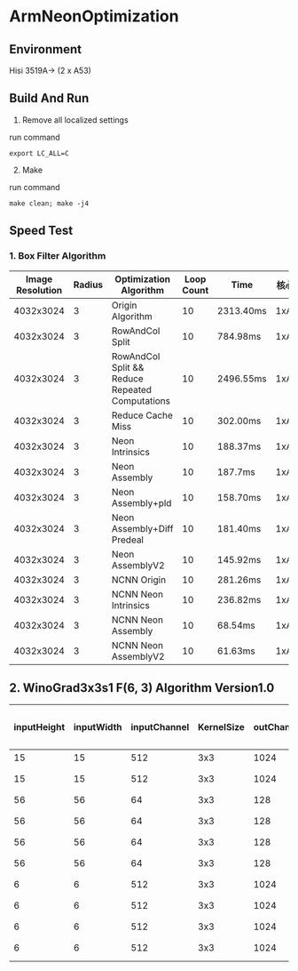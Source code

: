 # ArmNeonOptimization

## Environment

Hisi 3519A-> (2 x A53)

## Build And Run

1. Remove all localized settings

run command

```
export LC_ALL=C
```

2. Make

run command

```
make clean; make -j4
```

## Speed Test

### 1. Box Filter Algorithm

|Image Resolution|Radius|Optimization Algorithm|Loop Count|Time|核心数|
|--|--|--|--|--|---|
|4032x3024|3|Origin Algorithm|10|2313.40ms|1xA17|
|4032x3024|3|RowAndCol Split|10|784.98ms|1xA17|
|4032x3024|3|RowAndCol Split && Reduce Repeated Computations|10|2496.55ms|1xA17|
|4032x3024|3|Reduce Cache Miss|10|302.00ms|1xA17|
|4032x3024|3|Neon Intrinsics|10|188.37ms|1xA17|
|4032x3024|3|Neon Assembly|10|187.7ms|1xA17|
|4032x3024|3|Neon Assembly+pld|10|158.70ms|1xA17|
|4032x3024|3|Neon Assembly+Diff Predeal|10|181.40ms|1xA17|
|4032x3024|3|Neon AssemblyV2|10|145.92ms|1xA17|
|4032x3024|3|NCNN Origin|10|281.26ms|1xA17|
|4032x3024|3|NCNN Neon Intrinsics|10|236.82ms|1xA17|
|4032x3024|3|NCNN Neon Assembly|10|68.54ms|1xA17|
|4032x3024|3|NCNN Neon AssemblyV2|10|61.63ms|1xA17|

## 2. WinoGrad3x3s1 F(6, 3) Algorithm Version1.0

|inputHeight|inputWidth|inputChannel|KernelSize|outChannel|Optimization Algorithm|Loop Count|Time|核心数|
|--|--|--|--|--|--|--|--|--|
|15|15|512|3x3|1024|手工优化|10|582.67ms|1|
|15|15|512|3x3|1024|WinoGrad Version1.0|10|336.81ms|1|
|56|56|64|3x3|128|手工优化|10|124.63ms|1|
|56|56|64|3x3|128|WinoGrad Version1.0|10|60.41ms|1|
|56|56|64|3x3|128|手工优化|10|61.16ms|2|
|56|56|64|3x3|128|WinoGrad Version1.0|10|32.69ms|2|
|6|6|512|3x3|1024|手工优化|10|74.03ms|1|
|6|6|512|3x3|1024|WinoGrad Version1.0|10|76.30ms|1|
|6|6|512|3x3|1024|手工优化|10|36.49ms|2|
|6|6|512|3x3|1024|WinoGrad Version1.0|10|41.67ms|2|













